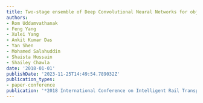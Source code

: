 ```yaml
---
title: Two-stage ensemble of Deep Convolutional Neural Networks for object recognition
authors:
- Rom Uddamvathanak
- Feng Yang
- Xulei Yang
- Ankit Kumar Das
- Yan Shen
- Mohamed Salahuddin
- Shaista Hussain
- Shailey Chawla
date: '2018-01-01'
publishDate: '2023-11-25T14:49:54.789032Z'
publication_types:
- paper-conference
publication: '*2018 International Conference on Intelligent Rail Transportation (ICIRT)*'
---
```


